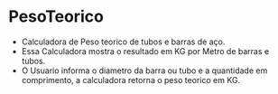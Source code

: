 # PesoTeorico
 * Calculadora de Peso teorico de tubos e barras de aço. 
 * Essa Calculadora mostra o resultado em KG por Metro de barras e tubos. 
 * O Usuario informa o diametro da barra ou tubo e a quantidade em comprimento, a calculadora retorna o peso teorico em KG.
 
